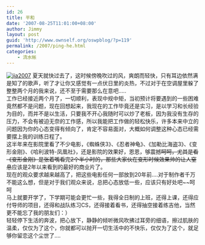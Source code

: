 ```yaml
---
id: 26
title: 平和
date: '2007-08-25T11:01:00+08:00'
author: Jimmy
layout: post
guid: 'http://www.ownself.org/oswpblog/?p=119'
permalink: /2007/ping-he.html
categories:
    - 流水帐
---
```


[![jia2007](/wp-content/uploads/2010/8dbc3b2a48af_DC9A/jia2007_thumb.jpg "jia2007")](/wp-content/uploads/2010/8dbc3b2a48af_DC9A/jia2007.jpg) 夏天就快过去了，这时候傍晚吹过的风，爽朗而轻快，只有耳边依然满是知了的歌声，听了才让你又感觉有一点伏日里的炎热，不过对于在空调屋里躲了整整两个月的我来说，还不至于需要那么在意吧…..   
 工作已经接近两个月了，一切顺利，表现中规中矩，当初预计将要遇到的一些困难竟然都不是问题，现在回想起来，我现在的工作毕竟还是实习，是以学习和长经验为目的，而并不是以生活，只要我不开心我随时可以炒了老板，因为我没有生存的压力，不会有被迫无奈的工作感，所以我能把工作做的轻松快乐，许多本来中立的问题因为你的心态变得有倾向了，肯定不容易面对，大概如何调整这种心态已经需要摆上我的训练日程了。   
 这半年来在影院里看了不少电影，《蜘蛛侠3》、《忍者神龟》、《加勒比海盗3》、《变形金刚》、《哈利波特-凤凰社》，还是影院的效果好，恩恩，够震撼~~呵呵，尤其是看《变形金刚》是张着嘴看完2个半小时的，那些大家伙在变形时候效果帅的让人窒息~~应该是2年以来看到的最好的商业片了。   
 现在的观众要求越来越高了，把这些电影任何一部放到20年前….对于制作者千万不能这么想，但是对于我们观众来说，总把心态放低一些，应该只有好处吧~~呵呵   
 马上就要开学了，下学期可能会更忙一些，我得全日制的上班，还得上课，还得应付导师的项目，还得和战队练习CS，还得接着看书，还得抽空接着练吉他，当然更不能忘了我的朋友们：）   
 轻轻停下生活的奔波，把心放下，静静的倾听微风吹拂过耳旁的细语，擦过肌肤的温柔，仅仅为了这个，你就都可以抛开一切生活中的不快乐，仅仅为了这个，就足够你留恋这个尘世了….
